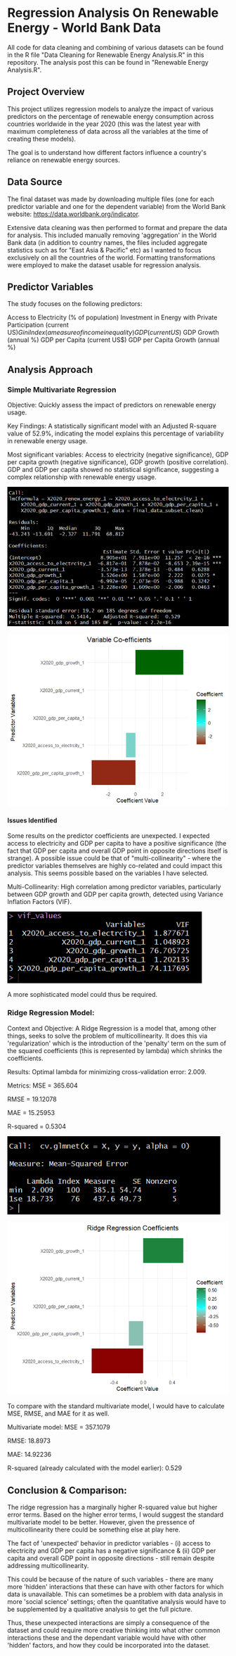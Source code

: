 # Regression Analysis On Renewable Energy - World Bank Data
All code for data cleaning and combining of various datasets can be found in the R file "Data Cleaning for Renewable Energy Analysis.R" in this repository. The analysis post this can be found in "Renewable Energy Analysis.R".
## Project Overview
This project utilizes regression models to analyze the impact of various predictors on the percentage of renewable energy consumption across countries worldwide in the year 2020 (this was the latest year with maximum completeness of data across all the variables at the time of creating these models). 

The goal is to understand how different factors influence a country's reliance on renewable energy sources.

## Data Source
The final dataset was made by downloading multiple files (one for each predictor variable and one for the dependent variable) from the World Bank website: https://data.worldbank.org/indicator. 

Extensive data cleaning was then performed to format and prepare the data for analysis. This included manually removing 'aggregation' in the World Bank data (in addition to country names, the files included aggregate statistics such as for "East Asia & Pacific" etc) as I wanted to focus exclusively on all the countries of the world. Formatting transformations were employed to make the dataset usable for regression analysis.

## Predictor Variables
The study focuses on the following predictors:

Access to Electricity (% of population)
Investment in Energy with Private Participation (current US$)
Gini Index (a measure of income inequality)
GDP (current US$)
GDP Growth (annual %)
GDP per Capita (current US$)
GDP per Capita Growth (annual %)

## Analysis Approach
### Simple Multivariate Regression

Objective: 
Quickly assess the impact of predictors on renewable energy usage.

Key Findings:
A statistically significant model with an Adjusted R-square value of 52.9%, indicating the model explains this percentage of variability in renewable energy usage.

Most significant variables: Access to electricity (negative significance), GDP per capita growth (negative significance), GDP growth (positive correlation).
GDP and GDP per capita showed no statistical significance, suggesting a complex relationship with renewable energy usage.

![multivariate_regression.png](./images/multivariate_reg.png)

![Multivariet_Variable_coeffs.png](./images/Multivariate_variable_coeffs.png)


#### Issues Identified
Some results on the predictor coefficients are unexpected. I expected access to electricity and GDP per capita to have a positive significance (the fact that GDP per capita and overall GDP point in opposite directions itself is strange).
A possible issue could be that of "multi-collinearity" - where the predictor variables themselves are highly co-related and could impact this analysis. This seems possible based on the variables I have selected.


Multi-Collinearity: High correlation among predictor variables, particularly between GDP growth and GDP per capita growth, detected using Variance Inflation Factors (VIF).

![VIF_values.png](./images/VIF_Values.png)

A more sophisticated model could thus be required. 


### Ridge Regression Model:

Context and Objective:
A Ridge Regression is a model that, among other things, seeks to solve the problem of multicollinearity. It does this via 'regularization' which is the introduction of the 'penalty' term on the sum of the squared coefficients (this is represented by lambda) which shrinks the coefficients. 


Results:
Optimal lambda for minimizing cross-validation error: 2.009.

Metrics: MSE = 365.604

RMSE = 19.12078

MAE = 15.25953 

R-squared = 0.5304


![ridge_reg.png](./images/ridge_reg.png)

![ridge_coeffs.png](./images/Ridge_reg_coeffs.png)

To compare with the standard multivariate model, I would have to calculate MSE, RMSE, and MAE for it as well.

Multivariate model:
MSE = 357.1079

RMSE: 18.8973

MAE: 14.92236

R-squared (already calculated with the model earlier): 0.529

## Conclusion & Comparison: 
The ridge regression has a marginally higher R-squared value but higher error terms. Based on the higher error terms, I would suggest the standard multivariate model to be better. However, given the pressence of multicollinearity there could be something else at play here.

The fact of 'unexpected' behavior in predictor variables - (i) access to electricity and GDP per capita has a negative significance & (ii) GDP per capita and overall GDP point in opposite directions - still remain despite addressing multicollinearity. 

This could be because of the nature of such variables - there are many more 'hidden' interactions that these can have with other factors for which data is unavailable. This can sometimes be a problem with data analysis in more 'social science' settings; often the quantitative analysis would have to be supplemented by a qualitative analysis to get the full picture. 

Thus, these unexpected interactions are simply a consequence of the dataset and could require more creative thinking into what other common interactions these and the dependant variable would have with other 'hidden' factors, and how they could be incorporated into the dataset.

